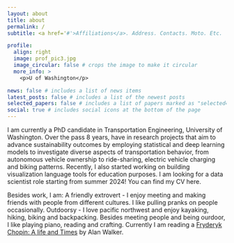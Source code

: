 ```yaml
---
layout: about
title: about
permalink: /
subtitle: <a href='#'>Affiliations</a>. Address. Contacts. Moto. Etc.

profile:
  align: right
  image: prof_pic3.jpg
  image_circular: false # crops the image to make it circular
  more_info: >
    <p>U of Washington</p>

news: false # includes a list of news items
latest_posts: false # includes a list of the newest posts
selected_papers: false # includes a list of papers marked as "selected={true}"
social: true # includes social icons at the bottom of the page
---
```


I am currently a PhD candidate in Transportation Engineering, University of Washington. Over the pass 8 years, have in research projects that aim to advance sustainability outcomes by employing statistical and deep learning models to investigate diverse aspects of transportation behavior, from autonomous vehicle ownership to ride-sharing, electric vehicle charging and biking patterns. Recently, I also started working on building visualization language tools for education purposes. I am looking for a data scientist role starting from summer 2024! You can find my CV here.

Besides work, I am:
A friendly extrovert - I enjoy meeting and making friends with people from different cultures. I like pulling pranks on people occasionally.
Outdoorsy - I love pacific northwest and enjoy kayaking, hiking, biking and backpacking.
Besides meeting people and being ourdoor, I like playing piano, reading and crafting. Currently I am reading a [Fryderyk Chopin: A life and Times](https://www.goodreads.com/en/book/show/37860165) by Alan Walker.
